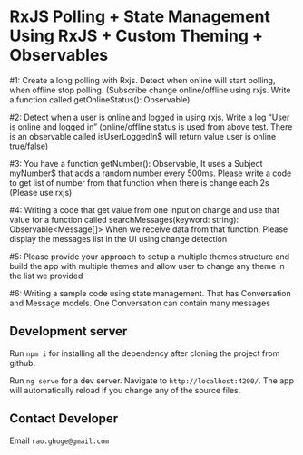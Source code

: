 # RxJS Polling + State Management Using RxJS + Custom Theming + Observables

#1: Create a long polling with Rxjs. Detect when online will start polling, when offline stop polling. (Subscribe change online/offline using rxjs. Write a function called getOnlineStatus(): Observable<boolean>)

#2: Detect when a user is online and logged in using rxjs. Write a log “User is online and logged in” (online/offline status is used from above test. There is an observable called isUserLoggedIn$ will return value user is online true/false)

#3: You have a function getNumber(): Observable<number>, It uses a Subject myNumber$ that adds a random number every 500ms. Please write a code to get list of number from that function when there is change each 2s (Please use rxjs)

#4: Writing a code that get value from one input on change and use that value for a function called searchMessages(keyword: string): Observable<Message[]> 
When we receive data from that function. Please display the messages list in the UI using change detection

#5: Please provide your approach to setup a multiple themes structure and build the app with multiple themes and allow user to change any theme in the list we provided

#6: Writing a sample code using state management. That has Conversation and Message models. One Conversation can contain many messages


## Development server

Run `npm i` for installing all the dependency after cloning the project from github.

Run `ng serve` for a dev server. Navigate to `http://localhost:4200/`. The app will automatically reload if you change any of the source files.

## Contact Developer

Email `rao.ghuge@gmail.com` 

